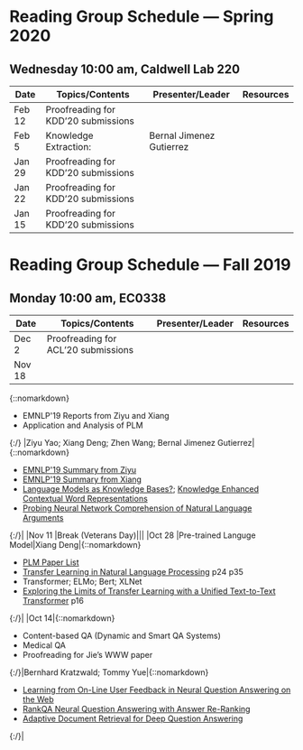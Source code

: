 # Reading Group Schedule — Spring 2020
## Wednesday 10:00 am, Caldwell Lab 220

|Date|Topics/Contents|Presenter/Leader|Resources|
|----|---------------|----------------|---------|
|Feb 12| Proofreading for KDD’20 submissions|||
|Feb 5| Knowledge Extraction:  | Bernal Jimenez Gutierrez ||
|Jan 29| Proofreading for KDD’20 submissions|||
|Jan 22| Proofreading for KDD’20 submissions|||
|Jan 15| Proofreading for KDD’20 submissions|||



# Reading Group Schedule — Fall 2019
## Monday 10:00 am, EC0338
  
|Date|Topics/Contents|Presenter/Leader|Resources|
|----|---------------|----------------|---------|
|Dec 2| Proofreading for ACL’20 submissions|||
|Nov 18 |
{::nomarkdown}<ul><li>EMNLP'19 Reports from Ziyu and Xiang</li>
                  <li>Application and Analysis of PLM</li></ul>{:/}
|Ziyu Yao; Xiang Deng; Zhen Wang; Bernal Jimenez Gutierrez|{::nomarkdown}<ul><li><a href="https://docs.google.com/document/d/1fQTLvu83t4wqjG2BB6nWpOXNuXpdN0-o_gjM_kVbTZ4/edit?usp=sharing">EMNLP'19 Summary from Ziyu</a></li><li><a href="https://docs.google.com/document/d/1zgMATmqc3orWzXDvS0_NazvVQbcHcHV3hm9MLThIX28/edit?usp=sharing">EMNLP'19 Summary from Xiang</a></li><li><a href="https://www.aclweb.org/anthology/D19-1250.pdf">Language Models as Knowledge Bases?</a>; <a href="https://www.aclweb.org/anthology/D19-1005.pdf">Knowledge Enhanced Contextual Word Representations</a></li><li><a href="https://www.aclweb.org/anthology/P19-1459.pdf">Probing Neural Network Comprehension of Natural Language Arguments</a></li></ul>{:/}|
|Nov 11 |Break (Veterans Day)|||
|Oct 28 |Pre-trained Languge Model|Xiang Deng|{::nomarkdown}<ul><li><a href="https://github.com/thunlp/PLMpapers">PLM Paper List</a></li><li><a href="https://docs.google.com/presentation/d/1fIhGikFPnb7G5kr58OvYC3GN4io7MznnM0aAgadvJfc/edit#slide=id.g5888218f39_177_4">Transfer Learning in Natural Language Processing</a> p24 p35</li><li>Transformer; ELMo; Bert; XLNet</li><li><a href="https://arxiv.org/pdf/1910.10683.pdf">Exploring the Limits of Transfer Learning with a Unified Text-to-Text Transformer</a> p16</li></ul>{:/}|
|Oct 14|{::nomarkdown}<ul><li>Content-based QA (Dynamic and Smart QA Systems)</li><li>Medical QA</li><li>Proofreading for Jie’s WWW paper</li></ul>{:/}|Bernhard Kratzwald; Tommy Yue|{::nomarkdown}<ul><li><a href="https://bernhard2202.github.io/pdfs/Kratzwald_WWW_2019_Paper.pdf">Learning from On-Line User Feedback in Neural Question Answering on the Web</a></li><li><a href="https://bernhard2202.github.io/pdfs/Kratzwald_ACL2019_Paper.pdf">RankQA Neural Question Answering with Answer Re-Ranking</a></li><li><a href="https://arxiv.org/pdf/1808.06528.pdf">Adaptive Document Retrieval for Deep Question Answering</a></li></ul>{:/}|




